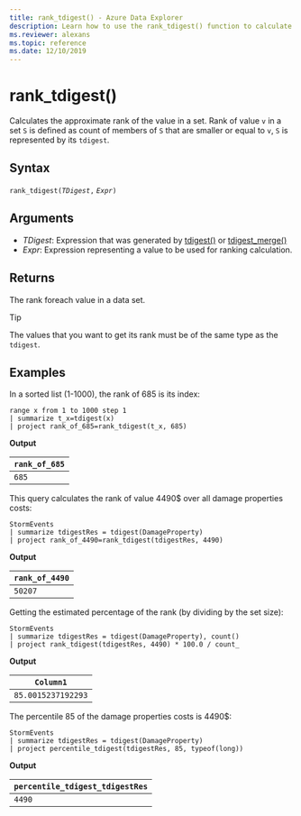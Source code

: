 ```yaml
---
title: rank_tdigest() - Azure Data Explorer
description: Learn how to use the rank_tdigest() function to calculate the approximate rank of the value in a set.
ms.reviewer: alexans
ms.topic: reference
ms.date: 12/10/2019
---
```

# rank_tdigest()

Calculates the approximate rank of the value in a set.
Rank of value `v` in a set `S` is defined as count of members of `S` that are smaller or equal to `v`, `S` is represented by its `tdigest`.

## Syntax

`rank_tdigest(`*`TDigest`*`,` *`Expr`*`)`

## Arguments

* *TDigest*: Expression that was generated by [tdigest()](tdigest-aggfunction.md) or [tdigest_merge()](tdigest-merge-aggfunction.md)
* *Expr*: Expression representing a value to be used for ranking calculation.

## Returns

The rank foreach value in a data set.

>[!TIP]
>The values that you want to get its rank must be of the same type as the `tdigest`.

## Examples

In a sorted list (1-1000), the rank of 685 is its index:

<!-- csl: https://help.kusto.windows.net/Samples -->
```kusto
range x from 1 to 1000 step 1
| summarize t_x=tdigest(x)
| project rank_of_685=rank_tdigest(t_x, 685)
```

**Output**

|`rank_of_685`|
|-------------|
|`685`        |

This query calculates the rank of value 4490$ over all damage properties costs:

<!-- csl: https://help.kusto.windows.net/Samples -->
```kusto
StormEvents
| summarize tdigestRes = tdigest(DamageProperty)
| project rank_of_4490=rank_tdigest(tdigestRes, 4490) 

```

**Output**

|`rank_of_4490`|
|--------------|
|`50207`       |

Getting the estimated percentage of the rank (by dividing by the set size):

<!-- csl: https://help.kusto.windows.net/Samples -->
```kusto
StormEvents
| summarize tdigestRes = tdigest(DamageProperty), count()
| project rank_tdigest(tdigestRes, 4490) * 100.0 / count_

```

**Output**

|`Column1`         |
|------------------|
|`85.0015237192293`|

The percentile 85 of the damage properties costs is 4490$:

<!-- csl: https://help.kusto.windows.net/Samples -->
```kusto
StormEvents
| summarize tdigestRes = tdigest(DamageProperty)
| project percentile_tdigest(tdigestRes, 85, typeof(long))

```

**Output**

|`percentile_tdigest_tdigestRes`|
|-------------------------------|
|`4490`                         |
